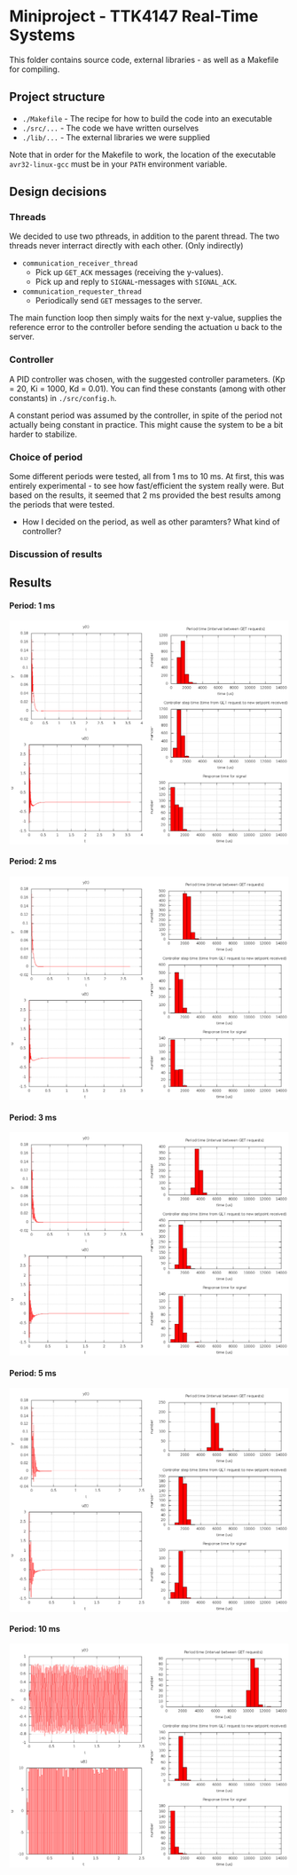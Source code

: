 # Miniproject - TTK4147 Real-Time Systems
This folder contains source code, external libraries - as well as a Makefile for compiling.

## Project structure
* `./Makefile` - The recipe for how to build the code into an executable
* `./src/...` - The code we have written ourselves
* `./lib/...` - The external libraries we were supplied

Note that in order for the Makefile to work, the location of the executable `avr32-linux-gcc` must be in your `PATH` environment variable.

## Design decisions
### Threads
We decided to use two pthreads, in addition to the parent thread. The two threads never interract directly with each other.
(Only indirectly)

* `communication_receiver_thread`
  - Pick up `GET_ACK` messages (receiving the y-values).
  - Pick up and reply to `SIGNAL`-messages with `SIGNAL_ACK`.
* `communication_requester_thread`
  - Periodically send `GET` messages to the server.
  
The main function loop then simply waits for the next y-value, 
supplies the reference error to the controller before sending the actuation u back to the server.

### Controller
A PID controller was chosen, with the suggested controller parameters. (Kp = 20, Ki = 1000, Kd = 0.01). You can find these constants (among with other constants) in `./src/config.h`. 

A constant period was assumed by the controller, in spite of the period not actually being constant in practice. This might cause the system to be a bit harder to stabilize.

### Choice of period
Some different periods were tested, all from 1 ms to 10 ms. At first, this was entirely experimental - to see how fast/efficient the system really were. But based on the results, it seemed that 2 ms provided the best results among the periods that were tested.
* How I decided on the period, as well as other paramters?
What kind of controller?

### Discussion of results

## Results
#### Period: 1 ms
![img](results/plot5_1ms.png)
#### Period: 2 ms
![img](results/plot5_2ms.png)
#### Period: 3 ms
![img](results/plot5_3ms.png)
#### Period: 5 ms
![img](results/plot5_5ms.png)
#### Period: 10 ms
![img](results/plot5_10ms.png)

